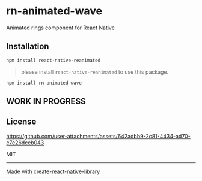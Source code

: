 # rn-animated-wave

Animated rings component for React Native

## Installation

```sh
npm install react-native-reanimated
```
> please install `react-native-reanimated` to use this package.

```sh
npm install rn-animated-wave
```

## WORK IN PROGRESS


## License

https://github.com/user-attachments/assets/642adbb9-2c81-4434-ad70-c7e26dccb043



MIT

---

Made with [create-react-native-library](https://github.com/callstack/react-native-builder-bob)
